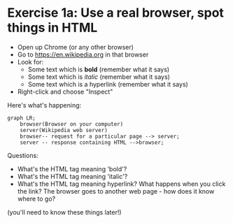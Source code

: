 # Exercise 1a: Use a real browser, spot things in HTML

* Open up Chrome (or any other browser)
* Go to https://en.wikipedia.org in that browser
* Look for:
  * Some text which is **bold** (remember what it says)
  * Some text which is _italic_ (remember what it says)
  * Some text which is a hyperlink (remember what it says)
* Right-click and choose "Inspect"

Here's what's happening:

```mermaid
graph LR;
    browser(Browser on your computer)
    server(Wikipedia web server)
    browser-- request for a particular page --> server;
    server -- response containing HTML -->browser;
```

Questions:

* What's the HTML tag meaning 'bold'?
* What's the HTML tag meaning 'italic'?
* What's the HTML tag meaning hyperlink? What happens when you click the link?
  The browser goes to another web page - how does it know where to go?

(you'll need to know these things later!)